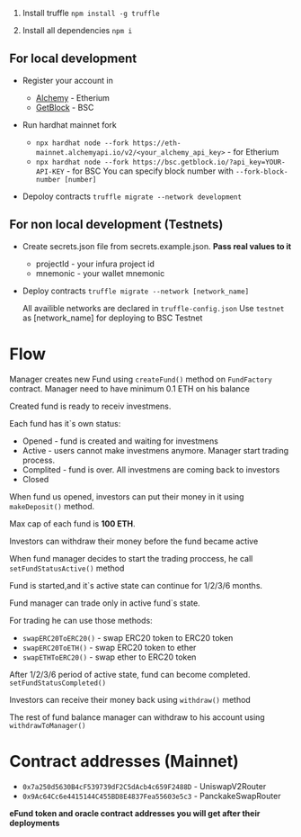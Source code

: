 1. Install truffle 
    ```npm install -g truffle```

2. Install all dependencies
    ```npm i```


## For local development
- Register your account in
    - [Alchemy](https://www.alchemy.com/) - Etherium 
    - [GetBlock](https://getblock.io/) - BSC

- Run hardhat mainnet fork
    - ``` npx hardhat node --fork https://eth-mainnet.alchemyapi.io/v2/<your_alchemy_api_key> ``` - for Etherium
    - ``` npx hardhat node --fork https://bsc.getblock.io/?api_key=YOUR-API-KEY ``` - for BSC
    You can specify block number with ```--fork-block-number [number]```

- Depoloy contracts
    ``` truffle migrate --network development ```


## For non local development (Testnets)
- Create secrets.json file from secrets.example.json. **Pass real values to it**
    - projectId - your infura project id
    - mnemonic - your wallet mnemonic
- Deploy contracts
    ``` truffle migrate --network [network_name] ```

    All availible networks are declared in ``` truffle-config.json ```
    Use ```testnet``` as [network_name] for deploying to BSC Testnet


# Flow

Manager creates new Fund using ```createFund()``` method on ```FundFactory``` contract. Manager need to have minimum 0.1 ETH on his balance

Created fund is ready to receiv investmens. 

Each fund has it`s own status:
   - Opened - fund is created and waiting for investmens
   - Active - users cannot make investmens anymore. Manager start trading process.
   - Complited - fund is over. All investmens are coming back to investors
   - Closed

When fund us opened, investors can put their money in it using ```makeDeposit()``` method.

Max cap of each fund is **100 ETH**.

Investors can withdraw their money before the fund became active

When fund manager decides to start the trading proccess, he call ```setFundStatusActive()``` method

Fund is started,and it`s active state can continue for 1/2/3/6 months.

Fund manager can trade only in active fund`s state.

For trading he can use those methods:
- ```swapERC20ToERC20()``` - swap ERC20 token to ERC20 token
- ```swapERC20ToETH()``` - swap ERC20 token to ether
- ```swapETHToERC20()``` - swap ether to ERC20 token

After 1/2/3/6 period of active state, fund can become completed. ```setFundStatusCompleted()```

Investors can receive their money back using ```withdraw()``` method

The rest of fund balance manager can withdraw to his account using ```withdrawToManager()```

# Contract addresses (Mainnet)
- ``` 0x7a250d5630B4cF539739dF2C5dAcb4c659F2488D ``` - UniswapV2Router
- ``` 0x9Ac64Cc6e4415144C455BD8E4837Fea55603e5c3 ``` - PanckakeSwapRouter

**eFund token and oracle contract addresses you will get after their deployments**


